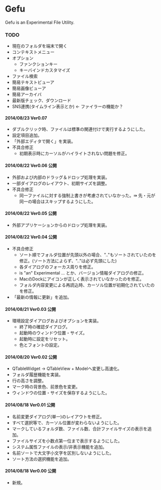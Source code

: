 Gefu
====

Gefu is an Experimental File Utility.

### TODO
- 現在のフォルダを端末で開く
- コンテキストメニュー
- オプション
    - ファンクションキー
    - キーバインドカスタマイズ
- ファイル検索
- 簡易テキストビューア
- 簡易画像ビューア
- 簡易アーカイバ
- 最新版チェック、ダウンロード
- SNS連携(タイムライン表示とか) ← ファイラーの機能か？

#### 2014/08/23 Ver0.07
- ダブルクリック時、ファイルは標準の関連付けで実行するようにした。
- 設定項目追加。
- 「外部エディタで開く」を実装。
- 不具合修正
    - 初期表示時にカーソルがハイライトされない問題を修正。

#### 2014/08/22 Ver0.06 公開
- 外部および内部のドラッグ＆ドロップ処理を実装。
- 一部ダイアログのレイアウト、初期サイズを調整。
- 不具合修正
    - 同一ファイルに対する強制上書きが考慮されていなかった。⇛ 先・元が同一の場合はスキップするようにした。

#### 2014/08/22 Ver0.05 公開
- 外部アプリケーションからのドロップ処理を実装。

#### 2014/08/22 Ver0.04 公開
- 不具合修正
    - ソート順でフォルダ位置が先頭以外の場合、".."もソートされていたのを修正。(ソート方法によらず、".."は必ず先頭にした)
    - 各ダイアログのフォーカス周りを修正。
    - is "an" Experimental ... とか、バージョン情報ダイアログの修正。
    - MacのDockにアイコンが正しく表示されていなかったのを修正。
    - フォルダ内容変更による再読込時、カーソル位置が初期化されていたのを修正。
- 「最新の情報に更新」を追加。

#### 2014/08/21 Ver0.03 公開
- 環境設定ダイアログおよびオプションを実装。
    - 終了時の確認ダイアログ。
    - 起動時のウィンドウ位置・サイズ。
    - 起動時に設定をリセット。
    - 色とフォントの設定。

#### 2014/08/20 Ver0.02 公開
- QTableWidget -> QTableView + Modelへ変更し高速化。
- フォルダ履歴機能を実装。
- 行の高さを調整。
- マーク時の背景色、前景色を変更。
- ウィンドウの位置・サイズを保存するようにした。

#### 2014/08/18 Ver0.01 公開
- 名前変更ダイアログ(単一)のレイアウトを修正。
- すべて選択等で、カーソル位置が変わらないようにした。
- マークしているフォルダ数、ファイル数、合計ファイルサイズの表示を追加。
- ファイルサイズを小数点第一位まで表示するようにした。
- システム属性ファイルの表示/非表示機能を追加。
- 名前ソートで大文字小文字を区別しないようにした。
- ソート方法の選択機能を追加。

#### 2014/08/18 Ver0.00 公開
- 新規。
